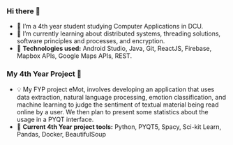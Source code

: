### Hi there 👋

- 🎒 I’m a 4th year student studying Computer Applications in DCU. 
- 🌱 I’m currently learning about distributed systems, threading solutions, software principles and processes, and encryption.
- 🔨 **Technologies used:** Android Studio, Java, Git, ReactJS, Firebase, Mapbox APIs, Google Maps APIs, REST.

### My 4th Year Project 📖 
- 💡 My FYP project eMot, involves developing an application that uses data extraction, natural language processing, emotion classification, and machine learning to judge the sentiment of textual material being read online by a user. We then plan to present some statistics about the usage in a PYQT interface.
- 🔨 **Current 4th Year project tools:** Python, PYQT5, Spacy, Sci-kit Learn, Pandas, Docker, BeautifulSoup
